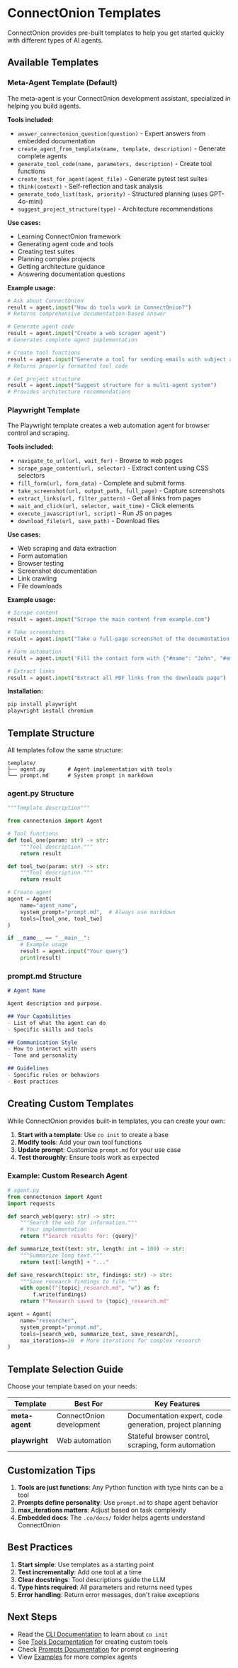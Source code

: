 # ConnectOnion Templates

ConnectOnion provides pre-built templates to help you get started quickly with different types of AI agents.

## Available Templates

### Meta-Agent Template (Default)

The meta-agent is your ConnectOnion development assistant, specialized in helping you build agents.

**Tools included:**
- `answer_connectonion_question(question)` - Expert answers from embedded documentation
- `create_agent_from_template(name, template, description)` - Generate complete agents
- `generate_tool_code(name, parameters, description)` - Create tool functions
- `create_test_for_agent(agent_file)` - Generate pytest test suites
- `think(context)` - Self-reflection and task analysis
- `generate_todo_list(task, priority)` - Structured planning (uses GPT-4o-mini)
- `suggest_project_structure(type)` - Architecture recommendations

**Use cases:**
- Learning ConnectOnion framework
- Generating agent code and tools
- Creating test suites
- Planning complex projects
- Getting architecture guidance
- Answering documentation questions

**Example usage:**
```python
# Ask about ConnectOnion
result = agent.input("How do tools work in ConnectOnion?")
# Returns comprehensive documentation-based answer

# Generate agent code
result = agent.input("Create a web scraper agent")
# Generates complete agent implementation

# Create tool functions
result = agent.input("Generate a tool for sending emails with subject and body parameters")
# Returns properly formatted tool code

# Get project structure
result = agent.input("Suggest structure for a multi-agent system")
# Provides architecture recommendations
```

### Playwright Template

The Playwright template creates a web automation agent for browser control and scraping.

**Tools included:**
- `navigate_to_url(url, wait_for)` - Browse to web pages
- `scrape_page_content(url, selector)` - Extract content using CSS selectors
- `fill_form(url, form_data)` - Complete and submit forms
- `take_screenshot(url, output_path, full_page)` - Capture screenshots
- `extract_links(url, filter_pattern)` - Get all links from pages
- `wait_and_click(url, selector, wait_time)` - Click elements
- `execute_javascript(url, script)` - Run JS on pages
- `download_file(url, save_path)` - Download files

**Use cases:**
- Web scraping and data extraction
- Form automation
- Browser testing
- Screenshot documentation
- Link crawling
- File downloads

**Example usage:**
```python
# Scrape content
result = agent.input("Scrape the main content from example.com")

# Take screenshots
result = agent.input("Take a full-page screenshot of the documentation site")

# Form automation
result = agent.input('Fill the contact form with {"#name": "John", "#email": "john@example.com"}')

# Extract links
result = agent.input("Extract all PDF links from the downloads page")
```

**Installation:**
```bash
pip install playwright
playwright install chromium
```

## Template Structure

All templates follow the same structure:

```
template/
├── agent.py       # Agent implementation with tools
└── prompt.md      # System prompt in markdown
```

### agent.py Structure

```python
"""Template description"""

from connectonion import Agent

# Tool functions
def tool_one(param: str) -> str:
    """Tool description."""
    return result

def tool_two(param: str) -> str:
    """Tool description."""
    return result

# Create agent
agent = Agent(
    name="agent_name",
    system_prompt="prompt.md",  # Always use markdown
    tools=[tool_one, tool_two]
)

if __name__ == "__main__":
    # Example usage
    result = agent.input("Your query")
    print(result)
```

### prompt.md Structure

```markdown
# Agent Name

Agent description and purpose.

## Your Capabilities
- List of what the agent can do
- Specific skills and tools

## Communication Style
- How to interact with users
- Tone and personality

## Guidelines
- Specific rules or behaviors
- Best practices
```

## Creating Custom Templates

While ConnectOnion provides built-in templates, you can create your own:

1. **Start with a template**: Use `co init` to create a base
2. **Modify tools**: Add your own tool functions
3. **Update prompt**: Customize `prompt.md` for your use case
4. **Test thoroughly**: Ensure tools work as expected

### Example: Custom Research Agent

```python
# agent.py
from connectonion import Agent
import requests

def search_web(query: str) -> str:
    """Search the web for information."""
    # Your implementation
    return f"Search results for: {query}"

def summarize_text(text: str, length: int = 100) -> str:
    """Summarize long text."""
    return text[:length] + "..."

def save_research(topic: str, findings: str) -> str:
    """Save research findings to file."""
    with open(f"{topic}_research.md", "w") as f:
        f.write(findings)
    return f"Research saved to {topic}_research.md"

agent = Agent(
    name="researcher",
    system_prompt="prompt.md",
    tools=[search_web, summarize_text, save_research],
    max_iterations=20  # More iterations for complex research
)
```

## Template Selection Guide

Choose your template based on your needs:

| Template | Best For | Key Features |
|----------|----------|--------------|
| **meta-agent** | ConnectOnion development | Documentation expert, code generation, project planning |
| **playwright** | Web automation | Stateful browser control, scraping, form automation |

## Customization Tips

1. **Tools are just functions**: Any Python function with type hints can be a tool
2. **Prompts define personality**: Use `prompt.md` to shape agent behavior
3. **max_iterations matters**: Adjust based on task complexity
4. **Embedded docs**: The `.co/docs/` folder helps agents understand ConnectOnion

## Best Practices

1. **Start simple**: Use templates as a starting point
2. **Test incrementally**: Add one tool at a time
3. **Clear docstrings**: Tool descriptions guide the LLM
4. **Type hints required**: All parameters and returns need types
5. **Error handling**: Return error messages, don't raise exceptions

## Next Steps

- Read the [CLI Documentation](cli.md) to learn about `co init`
- See [Tools Documentation](tools.md) for creating custom tools
- Check [Prompts Documentation](prompts.md) for prompt engineering
- View [Examples](examples.md) for more complex agents